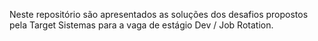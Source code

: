 Neste repositório são apresentados as soluções dos desafios propostos pela Target Sistemas para a vaga de estágio Dev / Job Rotation. 
